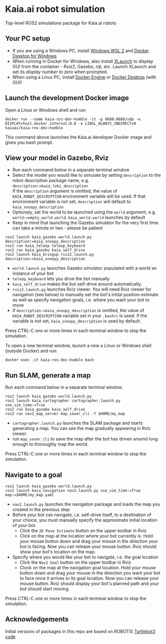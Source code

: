 # Kaia.ai robot simulation
Top-level ROS2 simulations package for Kaia.ai robots

## Your PC setup
- If you are using a Windows PC, install [Windows WSL 2](https://learn.microsoft.com/en-us/windows/wsl/install)
and [Docker Desktop for Windows](https://docs.docker.com/desktop/install/windows-install/)
- When running in Docker for Windows, also install [XLaunch](https://sourceforge.net/projects/xming/)
to display GUI from the container - Rviz2, Gazebo, rqt, etc. Launch XLaunch and set its
*display number to zero* when prompted.
- When using a Linux PC, install [Docker Engine](https://docs.docker.com/engine/install/ubuntu/) or
[Docker Desktop](https://docs.docker.com/desktop/install/linux-install/) (with GUI)

## Launch the development Docker image
Open a Linux or Windows shell and run:
```
docker run --name kaia-ros-dev-humble -it -p 8888:8888/udp -e DISPLAY=host.docker.internal:0.0 -e LIBGL_ALWAYS_INDIRECT=0 kaiaai/kaia-ros-dev:humble
```
This command above launches the Kaia.ai developer Docker image and gives you bash prompt.

## View your model in Gazebo, Rviz
- Run each command below in a separate terminal window
- Select the model you would like to simulate by setting `description` to the robot description
package name, e.g. `description:=kaia_loki_description`  
If the `description` argument is omitted, the value of `KAIA_ROBOT_DESCRIPTION` environment
variable will be used. If that environment variable is not set, `description` will default
to `kaia_snoopy_description`
- Optionaly, set the world to be launched using the `world` argument,
e.g. `world:=empty_world.world`. `kaia_world.world` launches by default
- Keep in mind that launching the Gazebo simulator for the very first time can take a minute
or two - please be patient
```
ros2 launch kaia_gazebo world.launch.py description:=kaia_snoopy_description
ros2 run kaia_teleop teleop_keyboard
ros2 run kaia_gazebo kaia_self_drive
ros2 launch kaia_bringup rviz2.launch.py description:=kaia_snoopy_description
```
- `world.launch.py` launches Gazebo simulator populated with a world an instance of your bot
- `teleop_keyboard` lets you drive the bot manually
- `kaia_self_drive` makes the bot self-drive around automatically.
- `rviz2.launch.py` launches Rviz viewer. You will need Rviz viewer for navigation (see below)
to manually set the bot's initial position estimate as well as specify navigation goals,
i.e. where you want your bot to move
- if `description:=kaia_snoopy_description` is omitted, the value of `KAIA_ROBOT_DESCRIPTION`
variable set in your `.bashrc` is used. If the variable is not set, `kaia_snoopy_description` is used by default.

Press CTRL-C one or more times in each terminal window to stop the simulation.

To open a new terminal window, launch a new a Linux or Windows shell (outside Docker) and run:
```
docker exec -it kaia-ros-dev-humble bash
```

## Run SLAM, generate a map
Run each command below in a separate terminal window.
```
ros2 launch kaia_gazebo world.launch.py
ros2 launch kaia_cartographer cartographer.launch.py use_sim_time:=True
ros2 run kaia_gazebo kaia_self_drive
ros2 run nav2_map_server map_saver_cli -f $HOME/my_map
```
- `cartographer.launch.py` launches the SLAM package and starts generating a map. You can see the map
gradually appearing in Rviz viewer.
- run `map_saver_cli` to save the map after the bot has driven around long enough to thoroughly map the world.

Press CTRL-C one or more times in each terminal window to stop the simulation.

## Navigate to a goal
```
ros2 launch kaia_gazebo world.launch.py
ros2 launch kaia_navigation nav2.launch.py use_sim_time:=True map:=$HOME/my_map.yaml
```
- `nav2.launch.py` launches the navigation package and loads the map you created in the previous step
- Before your bot can navigate, i.e. self-drive itself, to a destination of your choice, you must
manually specify the approximate initial location of your bot.
    - Click the `2D Pose Estimate` button on the upper toolbar in Rviz
    - Click on the map at the location where your bot currently is. Hold your mouse button down and drag your mouse in the direction your bot is facing. Now you can release your mouse button. Rviz should show your bot's location on the map.
- Specify where you would like your bot to navigate, i.e. the goal location
    - Click the `Nav2 Goal` button on the upper toolbar in Rviz
    - Clock on the map at the navigation goal location. Hold your mouse button down and drag your mouse in the direction you want your bot to face once it arrives to its goal location. Now you can release your mouse button. Rviz should display your bot's planned path and your bot should start moving.

Press CTRL-C one or more times in each terminal window to stop the simulation.

## Acknowledgements
Initial versions of packages in this repo are based on ROBOTIS [Turtlebot3 code](https://github.com/ROBOTIS-GIT/turtlebot3_simulations)

